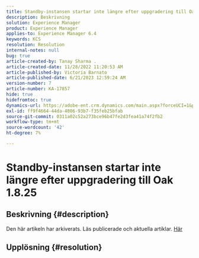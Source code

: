 ```yaml
---
title: Standby-instansen startar inte längre efter uppgradering till Oak 1.8.25
description: Beskrivning
solution: Experience Manager
product: Experience Manager
applies-to: Experience Manager 6.4
keywords: KCS
resolution: Resolution
internal-notes: null
bug: true
article-created-by: Tanay Sharma .
article-created-date: 11/28/2022 11:20:53 AM
article-published-by: Victoria Barnato
article-published-date: 6/21/2023 12:59:24 AM
version-number: 7
article-number: KA-17857
hide: true
hidefromtoc: true
dynamics-url: https://adobe-ent.crm.dynamics.com/main.aspx?forceUCI=1&pagetype=entityrecord&etn=knowledgearticle&id=21e459b3-0e6f-ed11-9562-6045bd006239
exl-id: ff9f4664-44da-4806-93b7-f35feb25bfab
source-git-commit: 0311a02c52a273bce96b47fe2d3fea41a74f2fb2
workflow-type: tm+mt
source-wordcount: '42'
ht-degree: 7%

---
```


# Standby-instansen startar inte längre efter uppgradering till Oak 1.8.25

## Beskrivning {#description}

Den här artikeln har arkiverats. Läs publicerade och aktuella artiklar. [Här](https://experienceleague.adobe.com/search.html#sort=relevancy)

## Upplösning {#resolution}
